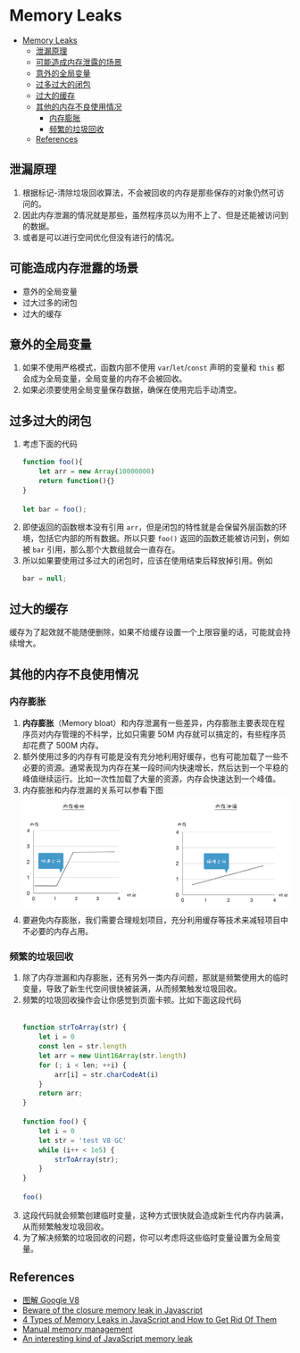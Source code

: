 # Memory Leaks


<!-- TOC -->

- [Memory Leaks](#memory-leaks)
    - [泄漏原理](#泄漏原理)
    - [可能造成内存泄露的场景](#可能造成内存泄露的场景)
    - [意外的全局变量](#意外的全局变量)
    - [过多过大的闭包](#过多过大的闭包)
    - [过大的缓存](#过大的缓存)
    - [其他的内存不良使用情况](#其他的内存不良使用情况)
        - [内存膨胀](#内存膨胀)
        - [频繁的垃圾回收](#频繁的垃圾回收)
    - [References](#references)

<!-- /TOC -->


## 泄漏原理
1. 根据标记-清除垃圾回收算法，不会被回收的内存是那些保存的对象仍然可访问的。
2. 因此内存泄漏的情况就是那些，虽然程序员以为用不上了、但是还能被访问到的数据。
3. 或者是可以进行空间优化但没有进行的情况。


## 可能造成内存泄露的场景
* 意外的全局变量
* 过大过多的闭包
* 过大的缓存


## 意外的全局变量
1. 如果不使用严格模式，函数内部不使用 `var`/`let`/`const` 声明的变量和 `this` 都会成为全局变量，全局变量的内存不会被回收。
2. 如果必须要使用全局变量保存数据，确保在使用完后手动清空。


## 过多过大的闭包
1. 考虑下面的代码
    ```js
    function foo(){  
        let arr = new Array(10000000)
        return function(){}
    }

    let bar = foo();
    ```
2. 即使返回的函数根本没有引用 `arr`，但是闭包的特性就是会保留外层函数的环境，包括它内部的所有数据。所以只要 `foo()` 返回的函数还能被访问到，例如被 `bar` 引用，那么那个大数组就会一直存在。
3. 所以如果要使用过多过大的闭包时，应该在使用结束后释放掉引用。例如
    ```js
    bar = null;
    ```


## 过大的缓存
缓存为了起效就不能随便删除，如果不给缓存设置一个上限容量的话，可能就会持续增大。



## 其他的内存不良使用情况
### 内存膨胀
1. **内存膨胀**（Memory bloat）和内存泄漏有一些差异，内存膨胀主要表现在程序员对内存管理的不科学，比如只需要 50M 内存就可以搞定的，有些程序员却花费了 500M 内存。
2. 额外使用过多的内存有可能是没有充分地利用好缓存，也有可能加载了一些不必要的资源。通常表现为内存在某一段时间内快速增长，然后达到一个平稳的峰值继续运行。比如一次性加载了大量的资源，内存会快速达到一个峰值。
3. 内存膨胀和内存泄漏的关系可以参看下图
    <img src="./images/16.jpg" width="600" style="display: block; margin: 5px 0 10px 0;" />
4. 要避免内存膨胀，我们需要合理规划项目，充分利用缓存等技术来减轻项目中不必要的内存占用。

### 频繁的垃圾回收
1. 除了内存泄漏和内存膨胀，还有另外一类内存问题，那就是频繁使用大的临时变量，导致了新生代空间很快被装满，从而频繁触发垃圾回收。
2. 频繁的垃圾回收操作会让你感觉到页面卡顿。比如下面这段代码
    ```js

    function strToArray(str) {
        let i = 0
        const len = str.length
        let arr = new Uint16Array(str.length)
        for (; i < len; ++i) {
            arr[i] = str.charCodeAt(i)
        }
        return arr;
    }

    function foo() {
        let i = 0
        let str = 'test V8 GC'
        while (i++ < 1e5) {
            strToArray(str);
        }
    }

    foo()
    ```
3. 这段代码就会频繁创建临时变量，这种方式很快就会造成新生代内存内装满，从而频繁触发垃圾回收。
4. 为了解决频繁的垃圾回收的问题，你可以考虑将这些临时变量设置为全局变量。


## References
* [图解 Google V8](https://time.geekbang.org/column/intro/296)
* [Beware of the closure memory leak in Javascript](https://heichwald.github.io/2016/01/10/memory-leak-closure-javascript.html)
* [4 Types of Memory Leaks in JavaScript and How to Get Rid Of Them](https://auth0.com/blog/four-types-of-leaks-in-your-javascript-code-and-how-to-get-rid-of-them/)
* [Manual memory management](https://en.wikipedia.org/wiki/Manual_memory_management)
* [An interesting kind of JavaScript memory leak](https://blog.meteor.com/an-interesting-kind-of-javascript-memory-leak-8b47d2e7f156)